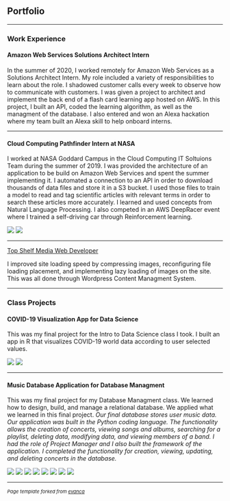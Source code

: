 ## Portfolio

---
### Work Experience 
<h4>Amazon Web Services Solutions Architect Intern</h4>
<p>In the summer of 2020, I worked remotely for Amazon Web Services as a Solutions Architect Intern. My role included a variety of responsibilities to learn about the role. I shadowed customer calls every week to observe how to communicate with customers. I was given a project to architect and implement the back end of a flash card learning app hosted on AWS. In this project, I built an API, coded the learning algorithm, as well as the managment of the database. I also entered and won an Alexa hackation where my team built an Alexa skill to help onboard interns.</p>

---
<h4>Cloud Computing Pathfinder Intern at NASA</h4>
<p>I worked at NASA Goddard Campus in the Cloud Computing IT Soltuions Team during the summer of 2019. I was provided the architecture of an application to be build on Amazon Web Services and spent the summer implementing it. I automated a connection to an API in order to download thousands of data files and store it in a S3 bucket. I used those files to train a model to read and tag scientific articles with relevant terms in order to search these articles more accurately. I learned and used concepts from Natural Language Processing. I also competed in an AWS DeepRacer event where I trained a self-driving car through Reinforcement learning.</p>
<img src="images/posterpresentation (2).jpg"/>
<img src="images/automouscar (2).jpg"/>

---
[Top Shelf Media Web Developer](http://twelfthroundauto.com/)
<p>I improved site loading speed by compressing images, reconfiguring file loading placement, and implementing lazy loading of images on the site. This was all done through Wordpress Content Managment System.</p>

---
### Class Projects
<h4>COVID-19 Visualization App for Data Science</h4>
<p>This was my final project for the Intro to Data Science class I took. I built an app in R that visualizes COVID-19 world data according to user selected values.</p>
<img src="images/screenshot2.JPG"/>
<img src="images/screenshot3.JPG"/>

---
<h4>Music Database Application for Database Managment</h4>
<p>This was my final project for my Database Managment class. We learned how to design, build, and manage a relational database. We applied what we learned in this final project.</i>
<i>Our final database stores user music data. Our application was built in the Python coding language. The functionality allows the creation of concerts, viewing songs and albums, searching for a playlist, deleting data, modifying data, and viewing members of a band.</i>
<i>I had the role of Project Manager and I also built the framework of the application. I completed the functionality for creation, viewing, updating, and deleting concerts in the database.</p>
<img src="images/erdiagram.JPG"/>
<img src="images/dbprojectstartpage.PNG"/>
<img src="images/dbprojectviewconcertspage.PNG"/>
<img src="images/dbprojectcreateconcertpage.PNG"/>
<img src="images/dbupdateconcertpage.PNG"/>
<img src="images/dbprojectdeleteconcert.PNG"/>
<img src="images/dbprojectsearchbands.PNG"/>
<img src="images/dbprojectviewmembersofband.PNG"/>

---
<p style="font-size:11px">Page template forked from <a href="https://github.com/evanca/quick-portfolio">evanca</a></p>
<!-- Remove above link if you don't want to attribute -->
